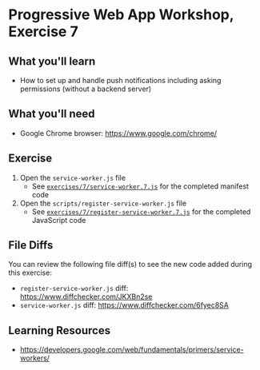 # Progressive Web App Workshop, Exercise 7

## What you'll learn

- How to set up and handle push notifications including asking permissions (without a backend server)

## What you'll need

- Google Chrome browser: <https://www.google.com/chrome/>

## Exercise

1. Open the `service-worker.js` file
    - See [`exercises/7/service-worker.7.js`](service-worker.7.js) for the completed manifest code
1. Open the `scripts/register-service-worker.js` file
    - See [`exercises/7/register-service-worker.7.js`](register-service-worker.7.js) for the completed JavaScript code

## File Diffs

You can review the following file diff(s) to see the new code added during this exercise:
- `register-service-worker.js` diff: https://www.diffchecker.com/JKXBn2se
- `service-worker.js` diff: https://www.diffchecker.com/6fyec8SA


## Learning Resources

- https://developers.google.com/web/fundamentals/primers/service-workers/

